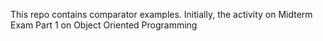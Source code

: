 This repo contains comparator examples.
Initially, the activity on Midterm Exam Part 1 on Object Oriented Programming
